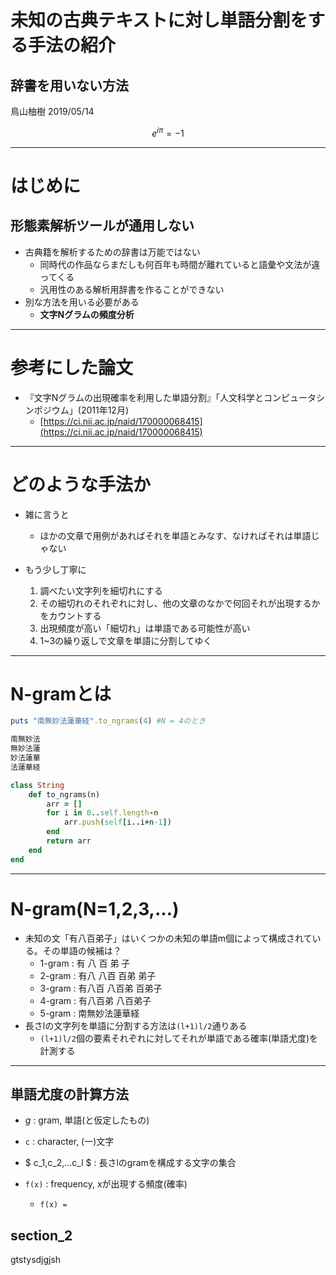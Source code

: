 # 未知の古典テキストに対し単語分割をする手法の紹介
## 辞書を用いない方法
鳥山柚樹
2019/05/14

```math
e^{i\pi} = -1
```
---

# はじめに
## 形態素解析ツールが通用しない
- 古典籍を解析するための辞書は万能ではない
	- 同時代の作品ならまだしも何百年も時間が離れていると語彙や文法が違ってくる
	- 汎用性のある解析用辞書を作ることができない
- 別な方法を用いる必要がある
	- **文字Nグラムの頻度分析**

---

# 参考にした論文
- 『文字Nグラムの出現確率を利用した単語分割』「人文科学とコンピュータシンポジウム」(2011年12月)
	- [https://ci.nii.ac.jp/naid/170000068415](https://ci.nii.ac.jp/naid/170000068415)

---

# どのような手法か
- 雑に言うと
	- ほかの文章で用例があればそれを単語とみなす、なければそれは単語じゃない

- もう少し丁寧に
	1. 調べたい文字列を細切れにする
	2. その細切れのそれぞれに対し、他の文章のなかで何回それが出現するかをカウントする
	3. 出現頻度が高い「細切れ」は単語である可能性が高い
	4. 1~3の繰り返しで文章を単語に分割してゆく

---

# N-gramとは
```ruby
puts "南無妙法蓮華経".to_ngrams(4) #N = 4のとき

南無妙法
無妙法蓮
妙法蓮華
法蓮華経
```

```ruby:to_ngrams.rb
class String
	def to_ngrams(n)
		arr = []
		for i in 0..self.length-n
			arr.push(self[i..i+n-1])
		end
		return arr
	end
end
```

---

# N-gram(N=1,2,3,…)
- 未知の文「有八百弟子」はいくつかの未知の単語m個によって構成されている。その単語の候補は？
	- 1-gram : 有 八 百 弟 子
	- 2-gram : 有八 八百 百弟 弟子
	- 3-gram : 有八百 八百弟 百弟子
	- 4-gram : 有八百弟 八百弟子
	- 5-gram : 南無妙法蓮華経
- 長さlの文字列を単語に分割する方法は`(l+1)l/2`通りある
	- `(l+1)l/2`個の要素それぞれに対してそれが単語である確率(単語尤度)を計測する

---

## 単語尤度の計算方法
- $g$ : gram, 単語(と仮定したもの)
- `c` : character, (一)文字
- $ c_1,c_2,…c_l $ : 長さlのgramを構成する文字の集合

- `f(x)` : frequency, xが出現する頻度(確率)
	- `f(x) = `
## section_2
gtstysdjgjsh
